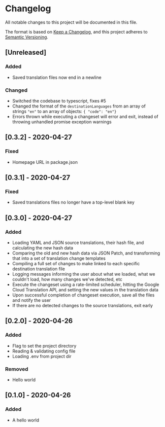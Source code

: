 # Changelog

All notable changes to this project will be documented in this file.

The format is based on [Keep a Changelog](https://keepachangelog.com/en/1.0.0/),
and this project adheres to [Semantic Versioning](https://semver.org/spec/v2.0.0.html).

## [Unreleased]

### Added

- Saved translation files now end in a newline

### Changed

- Switched the codebase to typescript, fixes #5
- Changed the format of the `destinationLanguages` from an array of strings `"en"` to an array of objects: `{ "code": "en"}`
- Errors thrown while executing a changeset will error and exit, instead of throwing unhandled promise exception warnings

## [0.3.2] - 2020-04-27

### Fixed

- Homepage URL in package.json

## [0.3.1] - 2020-04-27

### Fixed

- Saved translations files no longer have a top-level blank key

## [0.3.0] - 2020-04-27

### Added

- Loading YAML and JSON source translations, their hash file, and calculating the new hash data
- Comparing the old and new hash data via JSON Patch, and transforming that into a set of translation change templates
- Compiling a full set of changes to make linked to each specific destination translation file
- Logging messages informing the user about what we loaded, what we couldn't load, how many changes we've detected, etc
- Execute the changeset using a rate-limited scheduler, hitting the Google Cloud Translation API, and setting the new values in the translation data
- Upon successful completion of changeset execution, save all the files and notify the user
- If there are no detected changes to the source translations, exit early

## [0.2.0] - 2020-04-26

### Added

- Flag to set the project directory
- Reading & validating config file
- Loading .env from project dir

### Removed

- Hello world

## [0.1.0] - 2020-04-26

### Added

- A hello world

